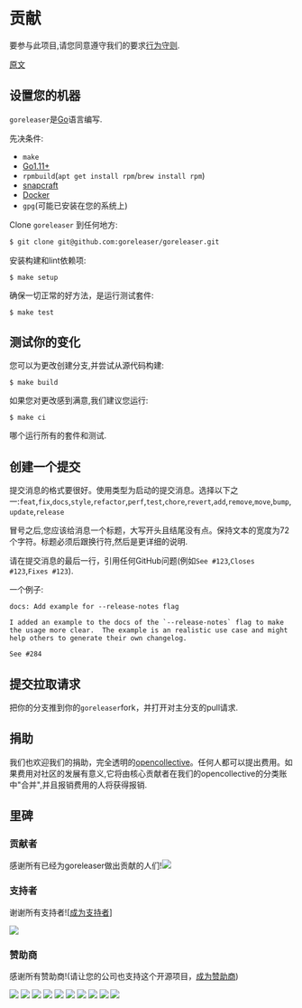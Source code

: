 # 贡献

要参与此项目,请您同意遵守我们的要求[行为守则](/CODE_OF_CONDUCT.md).

[原文](https://github.com/goreleaser/goreleaser/blob/master/CONTRIBUTING.md)

## 设置您的机器

`goreleaser`是[Go](https://golang.org/)语言编写.

先决条件:

-   `make`
-   [Go1.11+](https://golang.org/doc/install)
-   `rpmbuild`(`apt get install rpm`/`brew install rpm`)
-   [snapcraft](https://snapcraft.io/)
-   [Docker](https://www.docker.com/)
-   `gpg`(可能已安装在您的系统上)

Clone `goreleaser` 到任何地方:

```sh
$ git clone git@github.com:goreleaser/goreleaser.git
```

安装构建和lint依赖项:

```console
$ make setup
```

确保一切正常的好方法，是运行测试套件:

```console
$ make test
```

## 测试你的变化

您可以为更改创建分支,并尝试从源代码构建:

```console
$ make build
```

如果您对更改感到满意,我们建议您运行:

```console
$ make ci
```

哪个运行所有的套件和测试.

## 创建一个提交

提交消息的格式要很好。使用类型为启动的提交消息。选择以下之一:`feat`,`fix`,`docs`,`style`,`refactor`,`perf`,`test`,`chore`,`revert`,`add`,`remove`,`move`,`bump`,`update`,`release`

冒号之后,您应该给消息一个标题，大写开头且结尾没有点。保持文本的宽度为72个字符。标题必须后跟换行符,然后是更详细的说明.

请在提交消息的最后一行，引用任何GitHub问题(例如`See #123`,`Closes #123`,`Fixes #123`).

一个例子:

```
docs: Add example for --release-notes flag

I added an example to the docs of the `--release-notes` flag to make
the usage more clear.  The example is an realistic use case and might
help others to generate their own changelog.

See #284
```

## 提交拉取请求

把你的分支推到你的`goreleaser`fork，并打开对主分支的pull请求.

## 捐助

我们也欢迎我们的捐助，完全透明的[opencollective](https://opencollective.com/goreleaser)。任何人都可以提出费用。如果费用对社区的发展有意义,它将由核心贡献者在我们的opencollective的分类账中"合并",并且报销费用的人将获得报销.

## 里碑

### 贡献者

感谢所有已经为goreleaser做出贡献的人们!<a href="graphs/contributors"><img src="https://opencollective.com/goreleaser/contributors.svg?width=890" /></a>

### 支持者

谢谢所有支持者!\[[成为支持者](https://opencollective.com/goreleaser#backer)]

<a href="https://opencollective.com/goreleaser#backers" target="_blank"><img src="https://opencollective.com/goreleaser/backers.svg?width=890"></a>

### 赞助商

感谢所有赞助商!(请让您的公司也支持这个开源项目，[成为赞助商](https://opencollective.com/goreleaser#sponsor))

<a href="https://opencollective.com/goreleaser/sponsor/0/website" target="_blank"><img src="https://opencollective.com/goreleaser/sponsor/0/avatar.svg"></a>
<a href="https://opencollective.com/goreleaser/sponsor/1/website" target="_blank"><img src="https://opencollective.com/goreleaser/sponsor/1/avatar.svg"></a>
<a href="https://opencollective.com/goreleaser/sponsor/2/website" target="_blank"><img src="https://opencollective.com/goreleaser/sponsor/2/avatar.svg"></a>
<a href="https://opencollective.com/goreleaser/sponsor/3/website" target="_blank"><img src="https://opencollective.com/goreleaser/sponsor/3/avatar.svg"></a>
<a href="https://opencollective.com/goreleaser/sponsor/4/website" target="_blank"><img src="https://opencollective.com/goreleaser/sponsor/4/avatar.svg"></a>
<a href="https://opencollective.com/goreleaser/sponsor/5/website" target="_blank"><img src="https://opencollective.com/goreleaser/sponsor/5/avatar.svg"></a>
<a href="https://opencollective.com/goreleaser/sponsor/6/website" target="_blank"><img src="https://opencollective.com/goreleaser/sponsor/6/avatar.svg"></a>
<a href="https://opencollective.com/goreleaser/sponsor/7/website" target="_blank"><img src="https://opencollective.com/goreleaser/sponsor/7/avatar.svg"></a>
<a href="https://opencollective.com/goreleaser/sponsor/8/website" target="_blank"><img src="https://opencollective.com/goreleaser/sponsor/8/avatar.svg"></a>
<a href="https://opencollective.com/goreleaser/sponsor/9/website" target="_blank"><img src="https://opencollective.com/goreleaser/sponsor/9/avatar.svg"></a>

